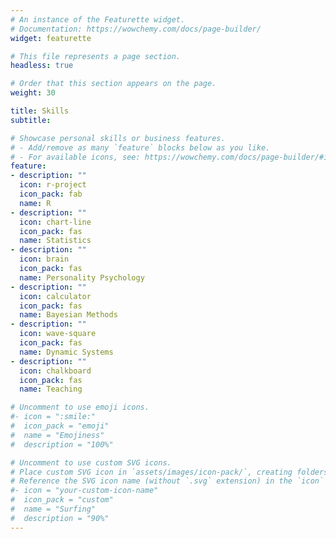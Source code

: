 ```yaml
---
# An instance of the Featurette widget.
# Documentation: https://wowchemy.com/docs/page-builder/
widget: featurette

# This file represents a page section.
headless: true

# Order that this section appears on the page.
weight: 30

title: Skills
subtitle:

# Showcase personal skills or business features.
# - Add/remove as many `feature` blocks below as you like.
# - For available icons, see: https://wowchemy.com/docs/page-builder/#icons
feature:
- description: ""
  icon: r-project
  icon_pack: fab
  name: R
- description: ""
  icon: chart-line
  icon_pack: fas
  name: Statistics
- description: ""
  icon: brain
  icon_pack: fas
  name: Personality Psychology
- description: ""
  icon: calculator
  icon_pack: fas
  name: Bayesian Methods
- description: ""
  icon: wave-square
  icon_pack: fas
  name: Dynamic Systems
- description: ""
  icon: chalkboard
  icon_pack: fas
  name: Teaching

# Uncomment to use emoji icons.
#- icon = ":smile:"
#  icon_pack = "emoji"
#  name = "Emojiness"
#  description = "100%"  

# Uncomment to use custom SVG icons.
# Place custom SVG icon in `assets/images/icon-pack/`, creating folders if necessary.
# Reference the SVG icon name (without `.svg` extension) in the `icon` field.
#- icon = "your-custom-icon-name"
#  icon_pack = "custom"
#  name = "Surfing"
#  description = "90%"
---
```

